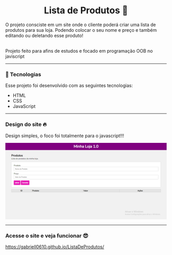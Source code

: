 
<h1 align="center">Lista de Produtos 📜 </h1>

<p>O projeto consciste em um site onde o cliente poderá criar uma lista de produtos para sua loja. Podendo colocar o seu nome e preço e também editando ou deletando esse produto!</p>
<br>
Projeto feito para afins de estudos e focado em programação OOB no javiscript
<hr>

### 🚀 Tecnologias

Esse projeto foi desenvolvido com as seguintes tecnologias:

- HTML 
- CSS
- JavaScript 
<hr>

### Design do site 🔥
<p>Design simples, o foco foi totalmente para o javascript!!!<p>

![Alt text](<tela do site.png>)
<hr>

### Acesse o site e veja funcionar 😎
https://gabriell0610.github.io/ListaDeProdutos/









